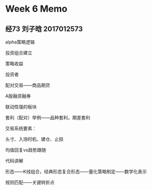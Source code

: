 # Week 6 Memo

## 经73 刘子晗 2017012573

alpha策略逻辑

投资组合建立

策略收益

投资者



配对交易——商品期货

A股融资融券

联动性强的板块



套利（配对）举例——品种套利，期差套利



交易系统要素：

头寸、入场时机、建仓、止损

均值回复vs趋势跟随



代码讲解



形态——K线组合，经典形态复合形态——量化策略制定——数学化表示

规则匹配——关键转折点